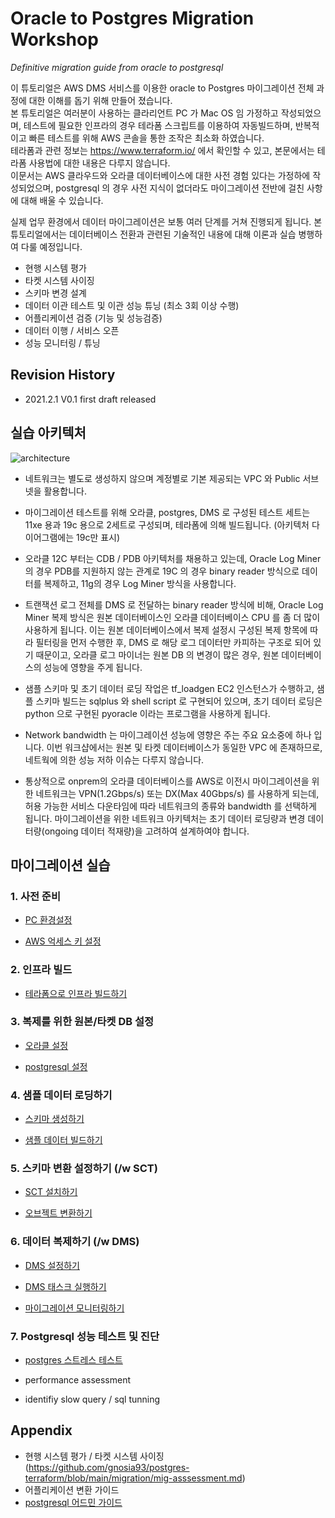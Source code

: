 # Oracle to Postgres Migration Workshop #

*Definitive migration guide from oracle to postgresql*

이 튜토리얼은 AWS DMS 서비스를 이용한 oracle to Postgres 마이그레이션 전체 과정에 대한 이해를 돕기 위해 만들어 졌습니다.   
본 튜토리얼은 여러분이 사용하는 클라리언트 PC 가 Mac OS 임 가정하고 작성되었으며, 테스트에 필요한 인프라의 경우 테라폼 스크립트를 이용하여 자동빌드하며,
반복적이고 빠른 테스트를 위해 AWS 콘솔을 통한 조작은 최소화 하였습니다.  
테라폼과 관련 정보는 https://www.terraform.io/ 에서 확인할 수 있고, 본문에서는 테라폼 사용법에 대한 내용은 다루지 않습니다.  
이문서는 AWS 클라우드와 오라클 데이터베이스에 대한 사전 경험 있다는 가정하에 작성되었으며, postgresql 의 경우 사전 지식이 없더라도 마이그레이션 전반에 걸친 사항에 대해 배울 수 있습니다. 

실제 업무 환경에서 데이터 마이그레이션은 보통 여러 단계를 거쳐 진행되게 됩니다. 본 튜토리얼에서는 데이터베이스 전환과 관련된 기술적인 내용에 대해 이론과 실습 병행하여 다룰 예정입니다.  

- 현행 시스템 평가
- 타켓 시스템 사이징
- 스키마 변경 설계
- 데이터 이관 테스트 및 이관 성능 튜닝 (최소 3회 이상 수행)
- 어플리케이션 검증 (기능 및 성능검증)
- 데이터 이행 / 서비스 오픈
- 성능 모니터링 / 튜닝



## Revision History 

- 2021.2.1 V0.1 first draft released 



## 실습 아키텍처 ##

![architecture](https://github.com/gnosia93/postgres-terraform/blob/main/images/oracle-to-postgres-architecture.png)

* 네트워크는 별도로 생성하지 않으며 계정별로 기본 제공되는 VPC 와 Public 서브넷을 활용합니다. 

* 마이그레이션 테스트를 위해 오라클, postgres, DMS 로 구성된 테스트 세트는 11xe 용과 19c 용으로 2세트로 구성되며, 테라폼에 의해 빌드됩니다. (아키텍처 다이어그램에는 19c만 표시)

* 오라클 12C 부터는 CDB / PDB 아키텍처를 채용하고 있는데, Oracle Log Miner의 경우 PDB를 지원하지 않는 관계로 19C 의 경우 binary reader 방식으로 데이터를 복제하고, 11g의 경우 Log Miner 방식을 사용합니다.

* 트랜잭션 로그 전체를 DMS 로 전달하는 binary reader 방식에 비해, Oracle Log Miner 복제 방식은 원본 데이터베이스인 오라클 데이터베이스 CPU 를 좀 더 많이 사용하게 됩니다. 이는 원본 데이터베이스에서 복제 설정시 구성된 복제 항목에 따라 필터링을 먼저 수행한 후, DMS 로 해당 로그 데이터만 카피하는 구조로 되어 있기 때문이고, 오라클 로그 마이너는 원본 DB 의 변경이 많은 경우, 원본 데이터베이스의 성능에 영향을 주게 됩니다. 

* 샘플 스키마 및 초기 데이터 로딩 작업은 tf_loadgen EC2 인스턴스가 수행하고, 샘플 스키마 빌드는 sqlplus 와 shell script 로 구현되어 있으며, 초기 데이터 로딩은 python 으로 구현된 pyoracle 이라는 프로그램을 사용하게 됩니다. 

* Network bandwidth 는 마이그레이션 성능에 영향은 주는 주요 요소중에 하나 입니다. 이번 워크샵에서는 원본 및 타켓 데이터베이스가 동일한 VPC 에 존재하므로, 네트웍에 의한 성능 저하 이슈는 다루지 않습니다. 

* 통상적으로 onprem의 오라클 데이터베이스를 AWS로 이전시 마이그레이션을 위한 네트워크는 VPN(1.2Gbps/s) 또는 DX(Max 40Gbps/s) 를 사용하게 되는데, 허용 가능한 서비스 다운타임에 따라 네트워크의 종류와 bandwidth 를 선택하게 됩니다. 마이그레이션을 위한 네트워크 아키텍처는 초기 데이터 로딩량과 변경 데이터량(ongoing 데이터 적재량)을 고려하여 설계하여야 합니다. 


## 마이그레이션 실습 ##

### 1. 사전 준비 ###

- [PC 환경설정](https://github.com/gnosia93/postgres-terraform/blob/main/pc/pc-software.md) 

- [AWS 억세스 키 설정](https://github.com/gnosia93/postgres-terraform/blob/main/pc/aws-access-key.md)  


### 2. 인프라 빌드 ###

- [테라폼으로 인프라 빌드하기](https://github.com/gnosia93/postgres-terraform/blob/main/terraform/infra-build.md)


### 3. 복제를 위한 원본/타켓 DB 설정 ##

- [오라클 설정](https://github.com/gnosia93/postgres-terraform/blob/main/oracle/oracle-prepare.md)

- [postgresql 설정](https://github.com/gnosia93/postgres-terraform/blob/main/postgres/postgres-conf.md)



### 4. 샘플 데이터 로딩하기 ###

- [스키마 생성하기](https://github.com/gnosia93/postgres-terraform/blob/main/dms/init-schema.md)

- [샘플 데이터 빌드하기](https://github.com/gnosia93/postgres-terraform/blob/main/dms/init-data.md)


### 5. 스키마 변환 설정하기 (/w SCT) ###

* [SCT 설치하기](https://github.com/gnosia93/postgres-terraform/blob/main/sct/sct-setup.md)

* [오브젝트 변환하기](https://github.com/gnosia93/postgres-terraform/blob/main/sct/sct-convert.md)



### 6. 데이터 복제하기 (/w DMS) ###

* [DMS 설정하기](https://github.com/gnosia93/postgres-terraform/blob/main/dms/dms-settings.md)

* [DMS 태스크 실행하기](https://github.com/gnosia93/postgres-terraform/blob/main/dms/dms-task-start.md)

* [마이그레이션 모니터링하기](https://github.com/gnosia93/postgres-terraform/blob/main/dms/dms-monitoring.md)




### 7. Postgresql 성능 테스트 및 진단 ###

* [postgres 스트레스 테스트](https://github.com/gnosia93/postgres-terraform/blob/main/performance/jmeter.md)

* performance assessment

* identifiy slow query / sql tunning


## Appendix ##

* 현행 시스템 평가 / 타켓 시스템 사이징(https://github.com/gnosia93/postgres-terraform/blob/main/migration/mig-asssessment.md)
* 어플리케이션 변환 가이드
* [postgresql 어드민 가이드](https://github.com/gnosia93/postgres-terraform/blob/main/admin/readme.md)










